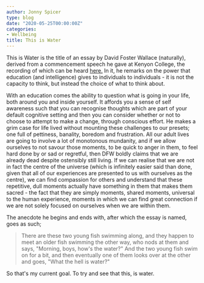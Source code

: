 ```yaml
---
author: Jonny Spicer
type: blog
date: "2020-05-25T00:00:00Z"
categories:
- Wellbeing
title: This is Water
---
```

This is Water is the title of an essay by David Foster Wallace (naturally), derived from a commencement speech he gave at Kenyon College, the recording of which can be heard
[here.](https://www.youtube.com/watch?v=PhhC_N6Bm_s) In it, he remarks on the power that education (and intelligence) gives to individuals to individuals - it
is not the capacity to think, but instead the choice of what to think about.

With an education comes the ability to question what is going in your life, both around you and inside yourself. It affords you a sense of self awareness such that you can recognise
thoughts which are part of your default cognitive setting and then you can consider whether or not to choose to attempt to make a change, through conscious effort. He makes a grim
case for life lived without mounting these challenges to our presets; one full of pettiness, banality, boredom and frustration. All our adult lives are going to involve a lot of
monotonous mundanity, and if we allow ourselves to not savour those moments, to be quick to anger in them, to feel hard done by or sad or regretful, then DFW boldly claims that we are
already dead despite ostensibly still living. If we can realise that we are not in fact the centre of the universe (which is infinitely easier said than done, given that all of our
experiences are presented to us with ourselves as the centre), we can find compassion for others and understand that these repetitive, dull moments actually have something in them
that makes them sacred - the fact that they are simply moments, shared moments, universal to the human experience, moments in which we can find great connection if we are not solely
focused on ourselves when we are within them.

The anecdote he begins and ends with, after which the essay is named, goes as such;

> There are these two young fish swimming along, and they happen to meet an older fish swimming the other way, who nods at them and says, "Morning, boys, how's the water?" And the two
> young fish swim on for a bit, and then eventually one of them looks over at the other and goes, "What the hell is water?"

So that's my current goal. To try and see that this, is water.
